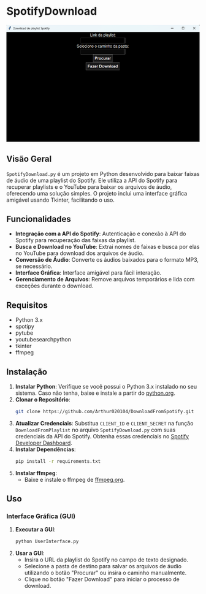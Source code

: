 # SpotifyDownload

![SpotifyDownloadGUI](./Images/GUI.png)

## Visão Geral
`SpotifyDownload.py` é um projeto em Python desenvolvido para baixar faixas de áudio de uma playlist do Spotify. Ele utiliza a API do Spotify para recuperar playlists e o YouTube para baixar os arquivos de áudio, oferecendo uma solução simples. O projeto inclui uma interface gráfica amigável usando Tkinter, facilitando o uso.

## Funcionalidades
- **Integração com a API do Spotify**: Autenticação e conexão à API do Spotify para recuperação das faixas da playlist.
- **Busca e Download no YouTube**: Extrai nomes de faixas e busca por elas no YouTube para download dos arquivos de áudio.
- **Conversão de Áudio**: Converte os áudios baixados para o formato MP3, se necessário.
- **Interface Gráfica**: Interface amigável para fácil interação.
- **Gerenciamento de Arquivos**: Remove arquivos temporários e lida com exceções durante o download.

## Requisitos
- Python 3.x
- spotipy
- pytube
- youtubesearchpython
- tkinter
- ffmpeg

## Instalação
1. **Instalar Python**: Verifique se você possui o Python 3.x instalado no seu sistema. Caso não tenha, baixe e instale a partir do [python.org](https://www.python.org/).
2. **Clonar o Repositório**:
    ```bash
    git clone https://github.com/Arthur020104/DownloadFromSpotify.git
    ```
3. **Atualizar Credenciais**:
   Substitua `CLIENT_ID` e `CLIENT_SECRET` na função `DownloadFromPlaylist` no arquivo `SpotifyDownload.py` com suas credenciais da API do Spotify. Obtenha essas credenciais no [Spotify Developer Dashboard](https://developer.spotify.com/dashboard).
4. **Instalar Dependências**:
    ```bash
    pip install -r requirements.txt
    ```
5. **Instalar ffmpeg**:
    - Baixe e instale o ffmpeg de [ffmpeg.org](https://ffmpeg.org/download.html).

## Uso
### Interface Gráfica (GUI)
1. **Executar a GUI**:
    ```bash
    python UserInterface.py
    ```
2. **Usar a GUI**:
    - Insira o URL da playlist do Spotify no campo de texto designado.
    - Selecione a pasta de destino para salvar os arquivos de áudio utilizando o botão "Procurar" ou insira o caminho manualmente.
    - Clique no botão "Fazer Download" para iniciar o processo de download.
